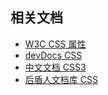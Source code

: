 ## 相关文档

- [W3C CSS 属性](https://www.w3school.com.cn/css/index.asp)
- [devDocs CSS](https://devdocs.io/css/)
- [中文文档 CSS3](http://caibaojian.com/css3/)
- [后盾人文档库 CSS](https://doc.houdunren.com/%E7%B3%BB%E7%BB%9F%E8%AF%BE%E7%A8%8B/css/1%20%E5%9F%BA%E7%A1%80%E7%9F%A5%E8%AF%86.html)
